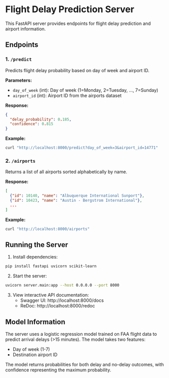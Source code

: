 # Flight Delay Prediction Server

This FastAPI server provides endpoints for flight delay prediction and airport information.

## Endpoints

### 1. `/predict`
Predicts flight delay probability based on day of week and airport ID.

**Parameters:**
- `day_of_week` (int): Day of week (1=Monday, 2=Tuesday, ..., 7=Sunday)
- `airport_id` (int): Airport ID from the airports dataset

**Response:**
```json
{
  "delay_probability": 0.185,
  "confidence": 0.815
}
```

**Example:**
```bash
curl "http://localhost:8000/predict?day_of_week=3&airport_id=14771"
```

### 2. `/airports`
Returns a list of all airports sorted alphabetically by name.

**Response:**
```json
[
  {"id": 10140, "name": "Albuquerque International Sunport"},
  {"id": 10423, "name": "Austin - Bergstrom International"},
  ...
]
```

**Example:**
```bash
curl "http://localhost:8000/airports"
```

## Running the Server

1. Install dependencies:
```bash
pip install fastapi uvicorn scikit-learn
```

2. Start the server:
```bash
uvicorn server.main:app --host 0.0.0.0 --port 8000
```

3. View interactive API documentation:
   - Swagger UI: http://localhost:8000/docs
   - ReDoc: http://localhost:8000/redoc

## Model Information

The server uses a logistic regression model trained on FAA flight data to predict arrival delays (>15 minutes). The model takes two features:
- Day of week (1-7)
- Destination airport ID

The model returns probabilities for both delay and no-delay outcomes, with confidence representing the maximum probability.
